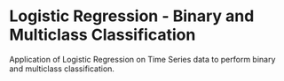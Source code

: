 # Logistic Regression - Binary and Multiclass Classification
Application of Logistic Regression on Time Series data to perform binary and multiclass classification.
